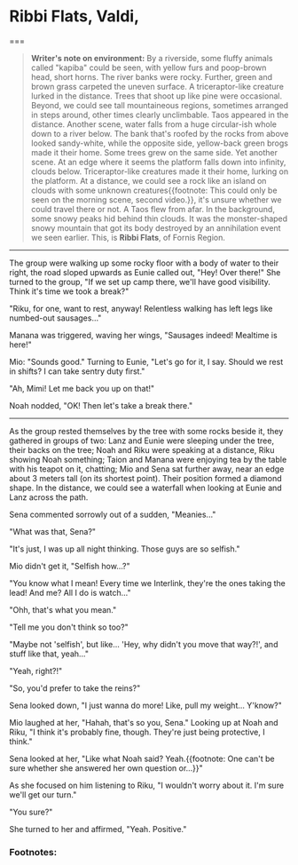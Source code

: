 # Ribbi Flats, Valdi, 

===

> **Writer's note on environment:** By a riverside, some fluffy animals called "kapiba" could be seen, with yellow furs and poop-brown head, short horns. The river banks were rocky. Further, green and brown grass carpeted the uneven surface. A triceraptor-like creature lurked in the distance. Trees that shoot up like pine were occasional. Beyond, we could see tall mountaineous regions, sometimes arranged in steps around, other times clearly unclimbable. Taos appeared in the distance. Another scene, water falls from a huge circular-ish whole down to a river below. The bank that's roofed by the rocks from above looked sandy-white, while the opposite side, yellow-back green brogs made it their home. Some trees grew on the same side. Yet another scene. At an edge where it seems the platform falls down into infinity, clouds below. Triceraptor-like creatures made it their home, lurking on the platform. At a distance, we could see a rock like an island on clouds with some unknown creatures{{footnote: This could only be seen on the morning scene, second video.}}, it's unsure whether we could travel there or not. A Taos flew from afar. In the background, some snowy peaks hid behind thin clouds. It was the monster-shaped snowy mountain that got its body destroyed by an annihilation event we seen earlier. This, is **Ribbi Flats**, of Fornis Region. 

---

The group were walking up some rocky floor with a body of water to their right, the road sloped upwards as Eunie called out, "Hey! Over there!" She turned to the group, "If we set up camp there, we'll have good visibility. Think it's time we took a break?" 

"Riku, for one, want to rest, anyway! Relentless walking has left legs like numbed-out sausages..." 

Manana was triggered, waving her wings, "Sausages indeed! Mealtime is here!"

Mio: "Sounds good." Turning to Eunie, "Let's go for it, I say. Should we rest in shifts? I can take sentry duty first."

"Ah, Mimi! Let me back you up on that!"

Noah nodded, "OK! Then let's take a break there." 

---

As the group rested themselves by the tree with some rocks beside it, they gathered in groups of two: Lanz and Eunie were sleeping under the tree, their backs on the tree; Noah and Riku were speaking at a distance, Riku showing Noah something; Taion and Manana were enjoying tea by the table with his teapot on it, chatting; Mio and Sena sat further away, near an edge about 3 meters tall (on its shortest point). Their position formed a diamond shape. In the distance, we could see a waterfall when looking at Eunie and Lanz across the path. 

Sena commented sorrowly out of a sudden, "Meanies..."

"What was that, Sena?"

"It's just, I was up all night thinking. Those guys are so selfish."

Mio didn't get it, "Selfish how...?"

"You know what I mean! Every time we Interlink, they're the ones taking the lead! And me? All I do is watch..."

"Ohh, that's what you mean."

"Tell me you don't think so too?"

"Maybe not 'selfish', but like... 'Hey, why didn't you move that way?!', and stuff like that, yeah..."

"Yeah, right?!"

"So, you'd prefer to take the reins?"

Sena looked down, "I just wanna do more! Like, pull my weight... Y'know?" 

Mio laughed at her, "Hahah, that's so you, Sena." Looking up at Noah and Riku, "I think it's probably fine, though. They're just being protective, I think." 

Sena looked at her, "Like what Noah said? Yeah.{{footnote: One can't be sure whether she answered her own question or...}}"

As she focused on him listening to Riku, "I wouldn't worry about it. I'm sure we'll get our turn."

"You sure?" 

She turned to her and affirmed, "Yeah. Positive."

### Footnotes: